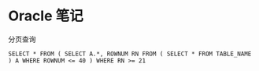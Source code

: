 
# Oracle 笔记




分页查询

`SELECT * FROM (
    SELECT
        A.*, ROWNUM RN
    FROM (
        SELECT * FROM TABLE_NAME
    ) A WHERE ROWNUM <= 40
) WHERE RN >= 21`










